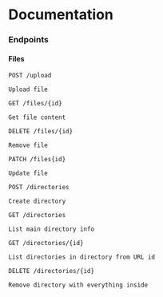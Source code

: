 # Documentation
### Endpoints
#### Files
```
POST /upload

Upload file
```
```
GET /files/{id}

Get file content
```
```
DELETE /files/{id}

Remove file
```
```
PATCH /files{id}

Update file
```
```
POST /directories

Create directory
```
```
GET /directories

List main directory info
```
```
GET /directories/{id}

List directories in directory from URL id
```
```
DELETE /directories/{id}

Remove directory with everything inside
```
